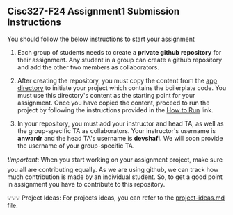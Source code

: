 ## Cisc327-F24 Assignment1 Submission Instructions

You should follow the below instructions to start your assignment 

1.  Each group of students needs to create a **private github repository** for their assignment. Any student in a group can create a github repository and add the other two members as collaborators.

2. After creating the repository, you must copy the content from the [app directory](./app/) to initiate your project which contains the boilerplate code. You must use this directory's content as the starting point for your assignment. Once you have copied the content, proceed to run the project by following the instructions provided in the [How to Run](how-to-run.md) link.

3. In your repository, you must add your instructor and head TA, as well as the group-specific TA as collaborators. Your instructor's username is **anwardr** and the head TA's username is **devshafi**. We will soon provide the username of your group-specific TA.


 ❗*Important*: When you start working on your assignment project, make sure you all are contributing equally. As we are using github, we can track how much contribution is made by an individual student. So, to get a good point in assignment you have to contribute to this repository.

 💡💡💡 Project Ideas: For projects ideas, you can refer to the [project-ideas.md](./project-ideas.md) file.






